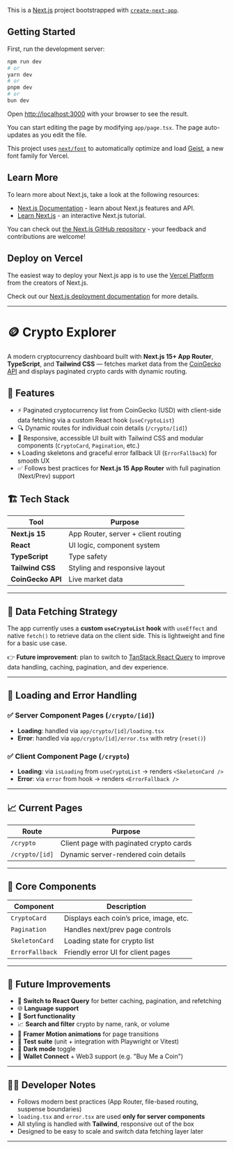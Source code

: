 This is a [Next.js](https://nextjs.org) project bootstrapped with [`create-next-app`](https://nextjs.org/docs/app/api-reference/cli/create-next-app).

## Getting Started

First, run the development server:

```bash
npm run dev
# or
yarn dev
# or
pnpm dev
# or
bun dev
```

Open [http://localhost:3000](http://localhost:3000) with your browser to see the result.

You can start editing the page by modifying `app/page.tsx`. The page auto-updates as you edit the file.

This project uses [`next/font`](https://nextjs.org/docs/app/building-your-application/optimizing/fonts) to automatically optimize and load [Geist](https://vercel.com/font), a new font family for Vercel.

## Learn More

To learn more about Next.js, take a look at the following resources:

- [Next.js Documentation](https://nextjs.org/docs) - learn about Next.js features and API.
- [Learn Next.js](https://nextjs.org/learn) - an interactive Next.js tutorial.

You can check out [the Next.js GitHub repository](https://github.com/vercel/next.js) - your feedback and contributions are welcome!

## Deploy on Vercel

The easiest way to deploy your Next.js app is to use the [Vercel Platform](https://vercel.com/new?utm_medium=default-template&filter=next.js&utm_source=create-next-app&utm_campaign=create-next-app-readme) from the creators of Next.js.

Check out our [Next.js deployment documentation](https://nextjs.org/docs/app/building-your-application/deploying) for more details.

------------------------------------

# 🪙 Crypto Explorer

A modern cryptocurrency dashboard built with **Next.js 15+ App Router**, **TypeScript**, and **Tailwind CSS** — fetches market data from the [CoinGecko API](https://www.coingecko.com/en/api) and displays paginated crypto cards with dynamic routing.

## 🚀 Features

- ⚡ Paginated cryptocurrency list from CoinGecko (USD) with client-side data fetching via a custom React hook (`useCryptoList`)  
- 🔍 Dynamic routes for individual coin details (`/crypto/[id]`)  
- 💅 Responsive, accessible UI built with Tailwind CSS and modular components (`CryptoCard`, `Pagination`, etc.)  
- 🌀 Loading skeletons and graceful error fallback UI (`ErrorFallback`) for smooth UX  
- ✅ Follows best practices for **Next.js 15 App Router** with full pagination (Next/Prev) support  

## 🏗 Tech Stack

| Tool             | Purpose                             |
|------------------|-------------------------------------|
| **Next.js 15**   | App Router, server + client routing |
| **React**        | UI logic, component system          |
| **TypeScript**   | Type safety                         |
| **Tailwind CSS** | Styling and responsive layout       |
| **CoinGecko API**| Live market data                    |

---

## 🔁 Data Fetching Strategy

The app currently uses a **custom `useCryptoList` hook** with `useEffect` and native `fetch()` to retrieve data on the client side. This is lightweight and fine for a basic use case.

👉 **Future improvement**: plan to switch to [TanStack React Query](https://tanstack.com/query) to improve data handling, caching, pagination, and dev experience.

---

## 🔄 Loading and Error Handling

### ✅ Server Component Pages (`/crypto/[id]`)
- **Loading**: handled via `app/crypto/[id]/loading.tsx`  
- **Error**: handled via `app/crypto/[id]/error.tsx` with retry (`reset()`)

### ✅ Client Component Page (`/crypto`)
- **Loading**: via `isLoading` from `useCryptoList` → renders `<SkeletonCard />`  
- **Error**: via `error` from hook → renders `<ErrorFallback />`

---

## 📈 Current Pages

| Route             | Purpose                                 |
|-------------------|-----------------------------------------|
| `/crypto`         | Client page with paginated crypto cards |
| `/crypto/[id]`    | Dynamic server-rendered coin details    |

---

## 🧱 Core Components

| Component         | Description                             |
|-------------------|-----------------------------------------|
| `CryptoCard`      | Displays each coin’s price, image, etc. |
| `Pagination`      | Handles next/prev page controls         |
| `SkeletonCard`    | Loading state for crypto list           |
| `ErrorFallback`   | Friendly error UI for client pages      |

---

## 🎯 Future Improvements

- 🧠 **Switch to React Query** for better caching, pagination, and refetching  
- 🌐 **Language support**  
- 🔀 **Sort functionality**  
- 📈 **Search and filter** crypto by name, rank, or volume  
- 🦄 **Framer Motion animations** for page transitions  
- 🧪 **Test suite** (unit + integration with Playwright or Vitest)  
- 🌙 **Dark mode** toggle  
- 🔐 **Wallet Connect** + Web3 support (e.g. "Buy Me a Coin")  

---

## 🧑‍💻 Developer Notes

- Follows modern best practices (App Router, file-based routing, suspense boundaries)  
- `loading.tsx` and `error.tsx` are used **only for server components**  
- All styling is handled with **Tailwind**, responsive out of the box  
- Designed to be easy to scale and switch data fetching layer later  

---

